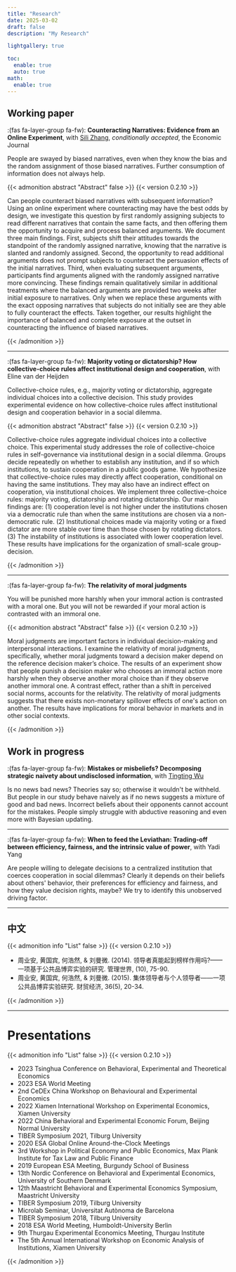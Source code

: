 ```yaml
---
title: "Research"
date: 2025-03-02
draft: false
description: "My Research"

lightgallery: true

toc:
  enable: true
  auto: true
math:
  enable: true
---
```


## Working paper
:(fas fa-layer-group fa-fw): **Counteracting Narratives: Evidence from an Online Experiment**, with [Sili Zhang](www.silizhang.com), *conditionally accepted*, the Economic Journal

People are swayed by biased narratives, even when they know the bias and the random assignment of those biased narratives. Further consumption of information does not always help.

{{< admonition abstract "Abstract" false >}}
{{< version 0.2.10 >}}

Can people counteract biased narratives with subsequent information? Using an online experiment where counteracting may have the best odds by design, we investigate this question by first randomly assigning subjects to read different narratives that contain the same facts, and then offering them the opportunity to acquire and process balanced arguments. We document three main findings. First, subjects shift their attitudes towards the standpoint of the randomly assigned narrative, knowing that the narrative is slanted and randomly assigned. Second, the opportunity to read additional arguments does not prompt subjects to counteract the persuasion effects of the initial narratives. Third, when evaluating subsequent arguments, participants find arguments aligned with the randomly assigned narrative more convincing. These findings remain qualitatively similar in additional treatments where the balanced arguments are provided two weeks after initial exposure to narratives. Only when we replace these arguments with the exact opposing narratives that subjects do not initially see are they able to fully counteract the effects. Taken together, our results highlight the importance of balanced and complete exposure at the outset in counteracting the influence of biased narratives.

{{< /admonition >}}

---

:(fas fa-layer-group fa-fw): **Majority voting or dictatorship? How collective-choice rules affect institutional design and cooperation**, with Eline van der Heijden

Collective-choice rules, e.g., majority voting or dictatorship, aggregate individual choices into a collective decision. This study provides experimental evidence on how collective-choice rules affect institutional design and cooperation behavior in a social dilemma.

{{< admonition abstract "Abstract" false >}}
{{< version 0.2.10 >}}

Collective-choice rules aggregate individual choices into a collective choice. This experimental study addresses the role of collective-choice rules in self-governance via institutional design in a social dilemma. Groups decide repeatedly on whether to establish any institution, and if so which institutions, to sustain cooperation in a public goods game. We hypothesize that collective-choice rules may directly affect cooperation, conditional on having the same institutions. They may also have an indirect effect on cooperation, via institutional choices. We implement three collective-choice rules: majority voting, dictatorship and rotating dictatorship. Our main findings are: (1) cooperation level is not higher under the institutions chosen via a democratic rule than when the same institutions are chosen via a non-democratic rule. (2) Institutional choices made via majority voting or a fixed dictator are more stable over time than those chosen by rotating dictators. (3) The instability of institutions is associated with lower cooperation level. These results have implications for the organization of small-scale group-decision.

{{< /admonition >}}

---

:(fas fa-layer-group fa-fw): **The relativity of moral judgments**

You will be punished more harshly when your immoral action is contrasted with a moral one. But you will not be rewarded if your moral action is contrasted with an immoral one.

{{< admonition abstract "Abstract" false >}}
{{< version 0.2.10 >}}

Moral judgments are important factors in individual decision-making and interpersonal interactions. I examine the relativity of moral judgments, specifically, whether moral judgments toward a decision maker depend on the reference decision maker’s choice. The results of an experiment show that people punish a decision maker who chooses an immoral action more harshly when they observe another moral choice than if they observe another immoral one. A contrast effect, rather than a shift in perceived social norms, accounts for the relativity. The relativity of moral judgments suggests that there exists non-monetary spillover effects of one's action on another. The results have implications for moral behavior in markets and in other social contexts. 

{{< /admonition >}}


## Work in progress

:(fas fa-layer-group fa-fw): **Mistakes or misbeliefs? Decomposing strategic naivety about undisclosed information**, with [Tingting Wu](https://sites.google.com/view/tingtingwuecon/home)

Is no news bad news? Theories say so; otherwise it wouldn't be withheld. But people in our study behave naively as if no news suggests a mixture of good and bad news. Incorrect beliefs about their opponents cannot account for the mistakes. People simply struggle with abductive reasoning and even more with Bayesian updating.

---

:(fas fa-layer-group fa-fw): **When to feed the Leviathan: Trading-off between efficiency, fairness, and the intrinsic value of power**, with Yadi Yang

Are people willing to delegate decisions to a centralized institution that coerces cooperation in social dilemmas? Clearly it depends on their beliefs about others' behavior, their preferences for efficiency and fairness, and how they value decision rights, maybe? We try to identify this unobserved driving factor.

---

## 中文

{{< admonition info "List" false >}}
{{< version 0.2.10 >}}

* 周业安, 黄国宾, 何浩然, & 刘曼微. (2014). 领导者真能起到榜样作用吗?——一项基于公共品博弈实验的研究. 管理世界, (10), 75-90.
* 周业安, 黄国宾, 何浩然, & 刘曼微. (2015). 集体领导者与个人领导者——一项公共品博弈实验研究. 财贸经济, 36(5), 20-34.

{{< /admonition >}}

---

# Presentations

{{< admonition info "List" false >}}
{{< version 0.2.10 >}}

* 2023 Tsinghua Conference on Behavioral, Experimental and Theoretical Economics
* 2023 ESA World Meeting
* 2nd CeDEx China Workshop on Behavioural and Experimental Economics
* 2022 Xiamen International Workshop on Experimental Economics, Xiamen University
* 2022 China Behavioral and Experimental Economic Forum, Beijing Normal University
* TIBER Symposium 2021, Tilburg University
* 2020 ESA Global Online Around-the-Clock Meetings
* 3rd Workshop in Political Economy and Public Economics, Max Plank Institute for Tax Law and Public Finance
* 2019 European ESA Meeting, Burgundy School of Business
* 13th Nordic Conference on Behavioral and Experimental Economics, University of Southern Denmark 
* 12th Maastricht Behavioral and Experimental Economics Symposium, Maastricht University
* TIBER Symposium 2019, Tilburg University 
* Microlab Seminar, Universitat Autònoma de Barcelona
* TIBER Symposium 2018, Tilburg University  
* 2018 ESA World Meeting, Humboldt-University Berlin 
* 9th Thurgau Experimental Economics Meeting, Thurgau Institute
* The 5th Annual International Workshop on Economic Analysis of Institutions, Xiamen University 

{{< /admonition >}}


